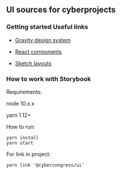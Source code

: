 ## UI sources for cyberprojects


### Getting started Useful links

- [Gravity design system](https://github.com/cybercongress/ui.cyb/tree/gravity)

- [React components](https://github.com/cybercongress/ui.cyb/tree/master/src/components)

- [Sketch layouts](https://github.com/cybercongress/ui.cyb/tree/graphics)

### How to work with Storybook

Requirements:

node 10.x.x

yarn 1.12+

How to run:

```
yarn install
yarn start
```

For link in project:

```
yarn link '@cybercongress/ui'
```
